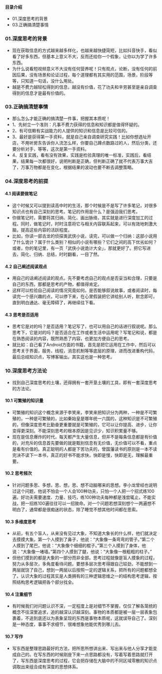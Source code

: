#### 目录介绍
- 01.深度思考的背景
- 03.正确搞清楚事情



### 01.深度思考的背景
- 现在获取信息的方式越来越多样化，也越来越快捷简短，比如抖音快手，看似看了好多东西，但基本上意义不大，反而还给你一个假象，让你以为学了许多东西。
- 为什么说看短视频意义不大没有任何营养呢！只有观点，论断，没有任何的前因后果，没有场景和论证过程，每个道理都有其实用的范围，场景，阶段等等，只知道一句话，没什么用处。
- 越是不费力越轻松得到的信息，越没有价值，花了功夫和辛劳甚至是亲自调查得到的信息才是最有价值的。



### 03.正确搞清楚事情
- 那么怎么才能正确的搞清楚一件事，把握其本质呢！
- 1、先树立一个准则：凡事不费力获得的信息和知识都是值得怀疑的。
- 2、有可信赖有实战能力的人提供的知识和信息是比较可信的。
- 3、最好是获得第一手资料，就是自己亲自调查研究实践！比如你想选址开店，不用听房东告诉你人流怎么样，你要自己蹲点数路过的人，然后分类，还要分析对手，等等，这次是第一手资料。
- 4、反复实践，看有没有效果，实践是检验真理的唯一标准，实践后，看结果，结果每一次都很好，说明判断是正确，但判断正确了就不代表万事大吉了，万事万物都是在变化，根据结果的波动也要不断去调整策略。





### 04.深度思考的前提
#### 4.1 阅读要做笔记
- 这个时候又可以提到读高中时的生活，那个时候是不是写了许多笔记，对很多知识点也有自己深刻的思考。笔记的作用是什么？是强迫我们思考。
- 你做笔记时，需要将其归纳、简化、画出脉络，其实就是进行深度加工的过程。同时，做笔记时，时时注意将它与相关内容联系起来，可以有效地刺激大脑，提高这些内容的活跃程度。
- 比如，你读一部古龙的侦探类武侠小说，读完，可以做一个归纳：这部小说用了什么诡计？属于什么类别？相似的小说有哪些？它们之间的高下优劣如何？或者，你的笔记里，有一页「武侠小说诡计大全」，那就更好了。把它写进去，简化、归纳、总结，时时翻看，一目了然。



#### 4.2 自己阐述阅读观点
- 用自己的话阐述阅读的观点。先不要考虑自己的观点是否妥当和合理，只要是自己的东西，那都是思考的产物，都值得肯定。
- 这样可以检验自己阅读的情况究竟如何。是否能够叙说故事，或者阅读时，每读完一个感兴趣的点，可以停下来，在心里假装把它讲给别人听，默念即可，直到明白通达、毫无障碍了，再继续往下看。


#### 4.3 思考是否适用
- 思考它是对的吗？是否适用？笔记写了，也可以用自己的话进行叙说呢。那么思考下，它是对的吗？是否适合在工作或者生活中运用呢？写笔记和说，都是在熟悉阅读的内容，既然熟悉了内容，也更加方便自己的思考。
- 就比如：自己看了Android方面的书籍，首先是把它运用在工作中，然后可以思考关于界面，服务，线程，消息机制等等底层的原理，进而改进重构代码，最后总结知识点，写博客输出。其实这也是一种思考。




### 10.深度思考方法论
- 找到自己深度思考的土壤，还得拥有一套开垦土壤的工具，即有一套深度思考的方法论。


#### 10.1 可繁殖的知识量
- 可繁殖的知识这个概念来源于李笑来，李笑来把知识分为两种，一种是不可繁殖的，一种是可繁殖的，比如秦始皇是哪年统一六国的，这种知识是不可繁殖的，但像深度思考比勤奋更重要就是可繁殖的，它可以让你提高、进步，让你变得更深刻。不能深刻思考的根本原因是见识少，知识积累量不够。
- 现在是信息爆炸的时代，每天都产生大量信息，但并不是每条信息都是有价值的，对充斥的信息首先要做的就是甄别信息有无价值，无价值可以不看，重点是看有价值的。真正聪明的人都是下苦功夫的，曾国藩读书的原则是一本不读完决不读下一本书，真正的好书不能求快，快即是慢，快即是无，理解最重要。


#### 10.2 思考频次
- 针对问题多思、多想，思、想，思、想不动脑哪来的思想。李小龙曾经也说明过这个问题，他说不怕会一个人会100种功夫，只怕一个人把一个招式练100遍。好功夫需要速度、力量、技巧，练100种功夫每种都是浅尝辄止，不能实战，把一招练100遍往往可以一招致命。对一个问题若想深刻想个一两遍想不明白了，通常都是很痴迷的状态，除了睡觉不想其他时间都在思索。


#### 10.3 多维度思考
- 从前，有五个盲人，从来没有见过大象，不知道大象长的什么样，他们就决定去摸摸大象。第一个人摸到了鼻子，他说：“大象像一条弯弯的管子。”第二个人摸到了尾巴，他说：“大象像个细细的棍子。”第三个人摸到了身体，他说：“大象像一堵墙。”第四个人摸到了腿，他说：“大象像一根粗粗的柱子。”
- 但他们摸到的都是大象的一部分而非全部。思考过程就像是盲人摸象的过程，努力从多层次，多角度看待问题。要想多层次思考得跟自己较劲，不能想到一两层就饶了自己，想到一两层以后按照一定的逻辑关系，把所有的问题都想全了。认识大象的过程其实是人类拥有的三种逻辑思维之一的结构思考逻辑，按照结构思考逻辑把各个部分找全。

#### 10.4 注重细节
- 有时候我们对问题认识不深，一定程度上是对细节不掌握，仅仅了解各笼统的概念不往深里追求，追的越深认识越深刻。事物的本质都是被一层一层表象包裹着，不追到底还以为表象呈现的东西是事物本质呢，这就误导自己了。深刻是一种态度，事事不求细节，很难想象他能优秀到哪儿去。




#### 10.7 写作
- 写东西是整理思路最好的方法，把所思所想讲出来、写出来与他人分享才能变成自己的。在写东西的时候刚座下来一点思路都没有，写着写着思路就打开了，写东西是深度思考的过程，它会把存储在大脑中的不同区域零散的知识点调取出来组合成有深度的思想体系。





















